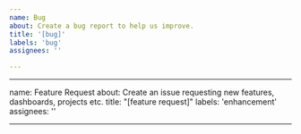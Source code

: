 ```yaml
---
name: Bug
about: Create a bug report to help us improve.
title: '[bug]'
labels: 'bug'
assignees: ''

---
```



---
name: Feature Request
about: Create an issue requesting new features, dashboards, projects etc.
title: "[feature request]"
labels: 'enhancement'
assignees: ''

---
